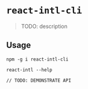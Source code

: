 # `react-intl-cli`

> TODO: description

## Usage

```
npm -g i react-intl-cli

react-intl --help

// TODO: DEMONSTRATE API
```
